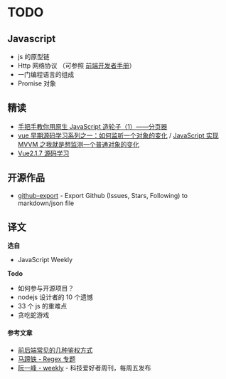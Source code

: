 # TODO

## Javascript

- js 的原型链
- Http 网络协议 （可参照 [前端开发者手册](https://www.yuque.com/ysfe/ykx/fedhb#f1537fe0)）
- 一门编程语言的组成
- Promise 对象

## 精读

- [手把手教你用原生 JavaScript 造轮子（1）——分页器](https://juejin.im/post/5b592635e51d4533d2043e15)
- [vue 早期源码学习系列之一：如何监听一个对象的变化](https://github.com/youngwind/blog/issues/84) / [JavaScript 实现 MVVM 之我就是想监测一个普通对象的变化](http://hcysun.me/2016/04/28/JavaScript%E5%AE%9E%E7%8E%B0MVVM%E4%B9%8B%E6%88%91%E5%B0%B1%E6%98%AF%E6%83%B3%E7%9B%91%E6%B5%8B%E4%B8%80%E4%B8%AA%E6%99%AE%E9%80%9A%E5%AF%B9%E8%B1%A1%E7%9A%84%E5%8F%98%E5%8C%96/)
- [Vue2.1.7 源码学习](http://hcysun.me/2017/03/03/Vue%E6%BA%90%E7%A0%81%E5%AD%A6%E4%B9%A0/)

## 开源作品

- [github-export](https://github.com/yanyue404/github-export) - Export Github (Issues, Stars, Following) to markdown/json file

## 译文

**选自**

- JavaScript Weekly

**Todo**

- 如何参与开源项目？
- nodejs 设计者的 10 个遗憾
- 33 个 js 的重难点
- 贪吃蛇游戏

#### 参考文章

- [前后端常见的几种鉴权方式](https://www.lishuaishuai.com/nodejs/1167.html)
- [马蹄铁 - Regex 专题](https://github.com/veedrin/horseshoe/blob/master/regex/%E8%AF%AD%E6%B3%95.md)
- [阮一峰 - weekly](https://github.com/ruanyf/weekly) - 科技爱好者周刊，每周五发布
